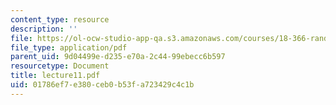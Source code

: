 ```yaml
---
content_type: resource
description: ''
file: https://ol-ocw-studio-app-qa.s3.amazonaws.com/courses/18-366-random-walks-and-diffusion-fall-2006/01786ef7e380ceb0b53fa723429c4c1b_lecture11.pdf
file_type: application/pdf
parent_uid: 9d04499e-d235-e70a-2c44-99ebecc6b597
resourcetype: Document
title: lecture11.pdf
uid: 01786ef7-e380-ceb0-b53f-a723429c4c1b
---
```

